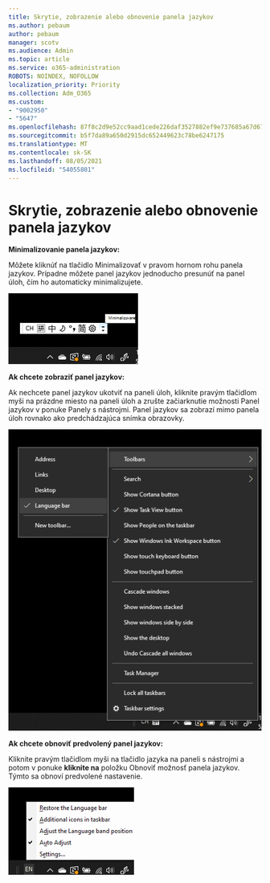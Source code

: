 ```yaml
---
title: Skrytie, zobrazenie alebo obnovenie panela jazykov
ms.author: pebaum
author: pebaum
manager: scotv
ms.audience: Admin
ms.topic: article
ms.service: o365-administration
ROBOTS: NOINDEX, NOFOLLOW
localization_priority: Priority
ms.collection: Adm_O365
ms.custom:
- "9002950"
- "5647"
ms.openlocfilehash: 87f8c2d9e52cc9aad1cede226daf3527882ef9e737685a67d671978c05c5a822
ms.sourcegitcommit: b5f7da89a650d2915dc652449623c78be6247175
ms.translationtype: MT
ms.contentlocale: sk-SK
ms.lasthandoff: 08/05/2021
ms.locfileid: "54055801"
---
```

# <a name="hide-display-or-reset-the-language-bar"></a>Skrytie, zobrazenie alebo obnovenie panela jazykov

**Minimalizovanie panela jazykov:**

Môžete kliknúť na tlačidlo Minimalizovať v pravom hornom rohu panela jazykov. Prípadne môžete panel jazykov jednoducho presunúť na panel úloh, čím ho automaticky minimalizujete.

![Minimalizovanie panela jazykov](media/minimize-language-bar.png)

**Ak chcete zobraziť panel jazykov:**

Ak nechcete panel jazykov ukotviť na paneli úloh, kliknite pravým tlačidlom myši  na prázdne miesto na paneli úloh a zrušte začiarknutie možnosti Panel jazykov v ponuke Panely s nástrojmi. Panel jazykov sa zobrazí mimo panela úloh rovnako ako predchádzajúca snímka obrazovky.

![Kontextový panel jazykov](media/pop-out-language-bar.png)

**Ak chcete obnoviť predvolený panel jazykov:**

Kliknite pravým tlačidlom myši na tlačidlo jazyka na paneli s nástrojmi a potom v ponuke **kliknite na** položku Obnoviť možnosť panela jazykov. Týmto sa obnoví predvolené nastavenie.

![Obnovenie panela jazykov](media/restore-language-bar.png)
